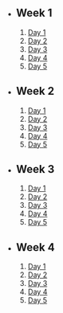 - ## Week 1
   1. [Day 1](https://www.facebook.com/iCodeguru/videos/236347742469072)
   2. [Day 2](https://www.facebook.com/iCodeguru/videos/1157927708933361)
   3. [Day 3]()
   4. [Day 4]()
   5. [Day 5](https://www.facebook.com/iCodeguru/videos/264153826197124)

- ## Week 2

   1. [Day 1](https://www.facebook.com/iCodeguru/videos/1308803013041229)
   2. [Day 2](https://www.facebook.com/iCodeguru/videos/271274468790122)
   3. [Day 3](https://www.facebook.com/iCodeguru/videos/1031408241565320)
   4. [Day 4](https://www.facebook.com/iCodeguru/videos/6330525206983672)
   5. [Day 5](https://www.facebook.com/iCodeguru/videos/2344732455709584)

- ## Week 3

   1. [Day 1](https://www.facebook.com/iCodeguru/videos/276426928276506)
   2. [Day 2](https://www.facebook.com/iCodeguru/videos/1913746965660099)
   3. [Day 3](https://www.facebook.com/iCodeguru/videos/769277924891374)
   4. [Day 4](https://www.facebook.com/iCodeguru/videos/218357724429701)
   5. [Day 5](https://www.facebook.com/iCodeguru/videos/236521432500621)

- ## Week 4

   1. [Day 1](https://www.facebook.com/iCodeguru/videos/569285525282407)
   2. [Day 2](https://www.facebook.com/iCodeguru/videos/178352355223597)
   3. [Day 3](https://www.facebook.com/iCodeguru/videos/585002663788419)
   4. [Day 4]()
   5. [Day 5]()